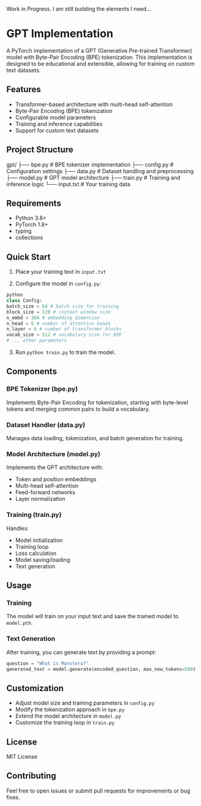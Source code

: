 Work in Progress. I am still building the elements I need...

# GPT Implementation

A PyTorch implementation of a GPT (Generative Pre-trained Transformer) model with Byte-Pair Encoding (BPE) tokenization. This implementation is designed to be educational and extensible, allowing for training on custom text datasets.

## Features

- Transformer-based architecture with multi-head self-attention
- Byte-Pair Encoding (BPE) tokenization
- Configurable model parameters
- Training and inference capabilities
- Support for custom text datasets

## Project Structure 

gpt/
├── bpe.py # BPE tokenizer implementation
├── config.py # Configuration settings
├── data.py # Dataset handling and preprocessing
├── model.py # GPT model architecture
├── train.py # Training and inference logic
└── input.txt # Your training data

## Requirements

- Python 3.8+
- PyTorch 1.8+
- typing
- collections

## Quick Start

1. Place your training text in `input.txt`

2. Configure the model in `config.py`:

```python
python
class Config:
batch_size = 64 # batch size for training
block_size = 128 # context window size
n_embd = 384 # embedding dimension
n_head = 6 # number of attention heads
n_layer = 6 # number of transformer blocks
vocab_size = 512 # vocabulary size for BPE
# ... other parameters
```

3. Run `python train.py` to train the model.

## Components

### BPE Tokenizer (bpe.py)
Implements Byte-Pair Encoding for tokenization, starting with byte-level tokens and merging common pairs to build a vocabulary.

### Dataset Handler (data.py)
Manages data loading, tokenization, and batch generation for training.

### Model Architecture (model.py)
Implements the GPT architecture with:
- Token and position embeddings
- Multi-head self-attention
- Feed-forward networks
- Layer normalization

### Training (train.py)
Handles:
- Model initialization
- Training loop
- Loss calculation
- Model saving/loading
- Text generation

## Usage

### Training
The model will train on your input text and save the trained model to `model.pth`.

### Text Generation
After training, you can generate text by providing a prompt:

```python
question = "What is Monstera?"
generated_text = model.generate(encoded_question, max_new_tokens=500)
```

## Customization

- Adjust model size and training parameters in `config.py`
- Modify the tokenization approach in `bpe.py`
- Extend the model architecture in `model.py`
- Customize the training loop in `train.py`

## License

MIT License

## Contributing

Feel free to open issues or submit pull requests for improvements or bug fixes.